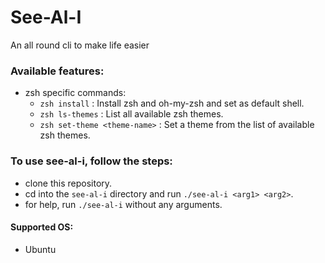 # See-Al-I
An all round cli to make life easier

### Available features:
- zsh specific commands:
  - ```zsh install``` : Install zsh and oh-my-zsh and set as default shell.
  - ```zsh ls-themes``` : List all available zsh themes.
  - ```zsh set-theme <theme-name>``` : Set a theme from the list of available zsh themes.

### To use see-al-i, follow the steps: 
- clone this repository.
- cd into the ```see-al-i``` directory and run ```./see-al-i <arg1> <arg2>```.
- for help, run ```./see-al-i``` without any arguments.


#### Supported OS: 
- Ubuntu